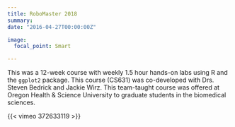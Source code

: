 ```yaml
---
title: RoboMaster 2018
summary: 
date: "2016-04-27T00:00:00Z"

image:
  focal_point: Smart

---
```


This was a 12-week course with weekly 1.5 hour hands-on labs using R and the `ggplot2` package. This course (CS631) was co-developed with Drs. Steven Bedrick and Jackie Wirz. This team-taught course was offered at Oregon Health & Science University to graduate students in the biomedical sciences.


{{< vimeo 372633119 >}}